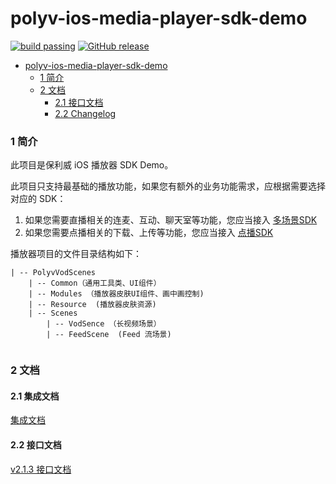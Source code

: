 polyv-ios-media-player-sdk-demo
===
[![build passing](https://img.shields.io/badge/build-passing-brightgreen.svg)](#)
[![GitHub release](https://img.shields.io/badge/release-v2.0.0-blue.svg)](https://github.com/polyv/polyv-ios-media-player-sdk-demo/releases/tag/v2.1.3)

- [polyv-ios-media-player-sdk-demo](#)
	- [1 简介](#)
	- [2 文档]()
		 - [2.1 接口文档]()
		 - [2.2 Changelog]()

### 1 简介
此项目是保利威 iOS 播放器 SDK Demo。

此项目只支持最基础的播放功能，如果您有额外的业务功能需求，应根据需要选择对应的 SDK：
1. 如果您需要直播相关的连麦、互动、聊天室等功能，您应当接入 [多场景SDK](https://github.com/polyv/polyv-ios-livescenes-sdk-demo)
2. 如果您需要点播相关的下载、上传等功能，您应当接入 [点播SDK](https://github.com/polyv/polyv-ios-vod-sdk)

播放器项目的文件目录结构如下：

```
| -- PolyvVodScenes
	| -- Common（通用工具类、UI组件）
	| -- Modules （播放器皮肤UI组件、画中画控制)
	| -- Resource  (播放器皮肤资源)
	| -- Scenes
		| -- VodSence （长视频场景）
		| -- FeedScene  (Feed 流场景)
		
```

### 2 文档
#### 2.1 集成文档
[集成文档](./docs/public)

#### 2.2 接口文档
[v2.1.3 接口文档](https://repo.polyv.net/ios/documents/mediaplayersdk/2.1.3-240306/index.html)



